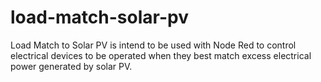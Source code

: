 # load-match-solar-pv
Load Match to Solar PV is intend to be used with Node Red to control electrical devices to be operated when they best match excess electrical power generated by solar PV. 
